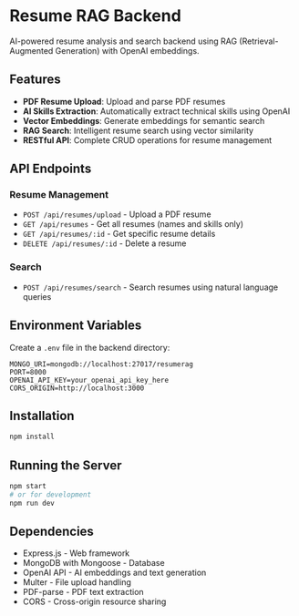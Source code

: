 # Resume RAG Backend

AI-powered resume analysis and search backend using RAG (Retrieval-Augmented Generation) with OpenAI embeddings.

## Features

- **PDF Resume Upload**: Upload and parse PDF resumes
- **AI Skills Extraction**: Automatically extract technical skills using OpenAI
- **Vector Embeddings**: Generate embeddings for semantic search
- **RAG Search**: Intelligent resume search using vector similarity
- **RESTful API**: Complete CRUD operations for resume management

## API Endpoints

### Resume Management
- `POST /api/resumes/upload` - Upload a PDF resume
- `GET /api/resumes` - Get all resumes (names and skills only)
- `GET /api/resumes/:id` - Get specific resume details
- `DELETE /api/resumes/:id` - Delete a resume

### Search
- `POST /api/resumes/search` - Search resumes using natural language queries

## Environment Variables

Create a `.env` file in the backend directory:

```env
MONGO_URI=mongodb://localhost:27017/resumerag
PORT=8000
OPENAI_API_KEY=your_openai_api_key_here
CORS_ORIGIN=http://localhost:3000
```

## Installation

```bash
npm install
```

## Running the Server

```bash
npm start
# or for development
npm run dev
```

## Dependencies

- Express.js - Web framework
- MongoDB with Mongoose - Database
- OpenAI API - AI embeddings and text generation
- Multer - File upload handling
- PDF-parse - PDF text extraction
- CORS - Cross-origin resource sharing






